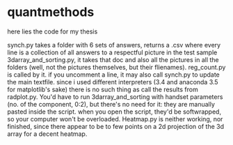 # quantmethods
here lies the code for my thesis

synch.py takes  a folder with 6 sets of answers, returns a .csv where every line is a collection of all answers to a respectful picture in the test sample
 3darray_and_sorting.py, it takes that doc and also all the pictures in all the folders (well, not the pictures themselves, but their flienames). reg_count.py is called by it. if you uncomment a line, it may also call synch.py to update the main textfile.
since i used different interpreters (3.4 and anaconda 3.5 for matplotlib's sake) there is no such thing as call the results from radplot.py. You'd have to run 3darray_and_sorting with handset parameters (no. of the component, 0:2), but there's no need for it: they are manually pasted inside the script. when you open the script, they'd be softwrapped, so your computer won't be overloaded. 
Heatmap.py is neither working, nor finished, since there appear to be to few points on a 2d projection of the 3d array for a decent heatmap. 
